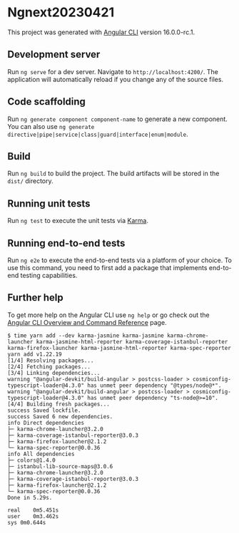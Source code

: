 # Ngnext20230421

This project was generated with [Angular CLI](https://github.com/angular/angular-cli) version 16.0.0-rc.1.

## Development server

Run `ng serve` for a dev server. Navigate to `http://localhost:4200/`. The application will automatically reload if you change any of the source files.

## Code scaffolding

Run `ng generate component component-name` to generate a new component. You can also use `ng generate directive|pipe|service|class|guard|interface|enum|module`.

## Build

Run `ng build` to build the project. The build artifacts will be stored in the `dist/` directory.

## Running unit tests

Run `ng test` to execute the unit tests via [Karma](https://karma-runner.github.io).

## Running end-to-end tests

Run `ng e2e` to execute the end-to-end tests via a platform of your choice. To use this command, you need to first add a package that implements end-to-end testing capabilities.

## Further help

To get more help on the Angular CLI use `ng help` or go check out the [Angular CLI Overview and Command Reference](https://angular.io/cli) page.



```
$ time yarn add --dev karma-jasmine karma-jasmine karma-chrome-launcher karma-jasmine-html-reporter karma-coverage-istanbul-reporter karma-firefox-launcher karma-jasmine-html-reporter karma-spec-reporter
yarn add v1.22.19
[1/4] Resolving packages...
[2/4] Fetching packages...
[3/4] Linking dependencies...
warning "@angular-devkit/build-angular > postcss-loader > cosmiconfig-typescript-loader@4.3.0" has unmet peer dependency "@types/node@*".
warning "@angular-devkit/build-angular > postcss-loader > cosmiconfig-typescript-loader@4.3.0" has unmet peer dependency "ts-node@>=10".
[4/4] Building fresh packages...
success Saved lockfile.
success Saved 6 new dependencies.
info Direct dependencies
├─ karma-chrome-launcher@3.2.0
├─ karma-coverage-istanbul-reporter@3.0.3
├─ karma-firefox-launcher@2.1.2
└─ karma-spec-reporter@0.0.36
info All dependencies
├─ colors@1.4.0
├─ istanbul-lib-source-maps@3.0.6
├─ karma-chrome-launcher@3.2.0
├─ karma-coverage-istanbul-reporter@3.0.3
├─ karma-firefox-launcher@2.1.2
└─ karma-spec-reporter@0.0.36
Done in 5.29s.

real	0m5.451s
user	0m3.462s
sys	0m0.644s
```
